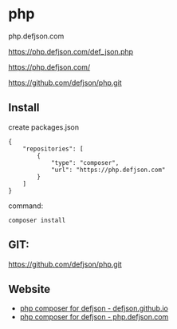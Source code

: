 # php
php.defjson.com

https://php.defjson.com/def_json.php

https://php.defjson.com/

https://github.com/defjson/php.git

## Install

create packages.json

    {
        "repositories": [
            {
                "type": "composer",
                "url": "https://php.defjson.com"
            }
        ]
    }

command:

    composer install

## GIT:
https://github.com/defjson/php.git

## Website
+ [php composer for defjson - defjson.github.io](https://defjson.github.io/php/)
+ [php composer for defjson - php.defjson.com](https://php.defjson.com)
